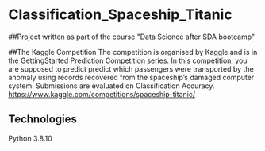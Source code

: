 # Classification_Spaceship_Titanic

##Project written as part of the course "Data Science after SDA bootcamp"

##The Kaggle Competition
The competition is organised by Kaggle and is in the GettingStarted Prediction Competition series. In this competition, you are supposed to predict predict which passengers were transported by the anomaly using records recovered from the spaceship’s damaged computer system. Submissions are evaluated on Classification Accuracy.
https://www.kaggle.com/competitions/spaceship-titanic/

## Technologies
Python 3.8.10
